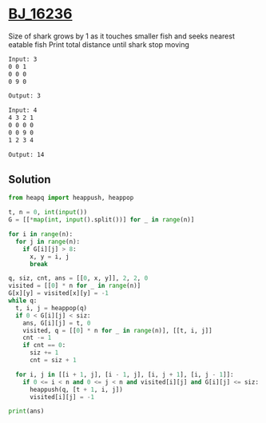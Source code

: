 # [BJ_16236](https://acmicpc.net/problem/16236)

Size of shark grows by 1 as it touches smaller fish and seeks nearest eatable fish
Print total distance until shark stop moving

```txt
Input: 3
0 0 1
0 0 0
0 9 0

Output: 3

Input: 4
4 3 2 1
0 0 0 0
0 0 9 0
1 2 3 4

Output: 14
```

## Solution

```py
from heapq import heappush, heappop

t, n = 0, int(input())
G = [[*map(int, input().split())] for _ in range(n)]

for i in range(n):
  for j in range(n):
    if G[i][j] > 8:
      x, y = i, j
      break

q, siz, cnt, ans = [[0, x, y]], 2, 2, 0
visited = [[0] * n for _ in range(n)]
G[x][y] = visited[x][y] = -1
while q:
  t, i, j = heappop(q)
  if 0 < G[i][j] < siz:
    ans, G[i][j] = t, 0
    visited, q = [[0] * n for _ in range(n)], [[t, i, j]]
    cnt -= 1
    if cnt == 0:
      siz += 1
      cnt = siz + 1

  for i, j in [[i + 1, j], [i - 1, j], [i, j + 1], [i, j - 1]]:
    if 0 <= i < n and 0 <= j < n and visited[i][j] and G[i][j] <= siz:
      heappush(q, [t + 1, i, j])
      visited[i][j] = -1

print(ans)
```
